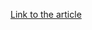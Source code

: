 [Link to the article](https://zscaler.com/blogs/security-research/onenote-growing-threat-malware-distribution)
